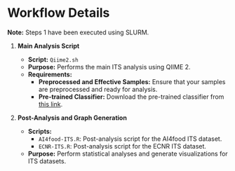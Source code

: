 # Workflow Details

**Note:** Steps 1 have been executed using SLURM.

1. **Main Analysis Script**
   
   - **Script:** `Qiime2.sh`
   - **Purpose:** Performs the main ITS analysis using QIIME 2.
   - **Requirements:**
     - **Preprocessed and Effective Samples:** Ensure that your samples are preprocessed and ready for analysis.
     - **Pre-trained Classifier:** Download the pre-trained classifier from [this link](https://github.com/colinbrislawn/unite-train/releases/download/v10.0-v04.04.2024-qiime2-2024.5/unite_ver10_99_04.04.2024-Q2-2024.5.qza).


2. **Post-Analysis and Graph Generation**
   
   - **Scripts:**
     - `AI4food-ITS.R`: Post-analysis script for the AI4food ITS dataset.
     - `ECNR-ITS.R`: Post-analysis script for the ECNR ITS dataset.
   - **Purpose:** Perform statistical analyses and generate visualizations for ITS datasets.

